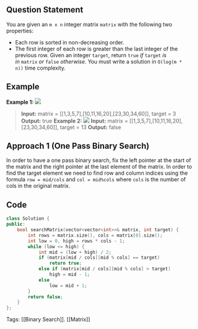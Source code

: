 ## Question Statement
You are given an `m x n` integer matrix `matrix` with the following two properties:
- Each row is sorted in non-decreasing order.
- The first integer of each row is greater than the last integer of the previous row.
Given an integer `target`, return `true` _if_ `target` _is in_ `matrix` _or_ `false` _otherwise_.
You must write a solution in `O(log(m * n))` time complexity.
## Example
**Example 1:**
![](https://assets.leetcode.com/uploads/2020/10/05/mat.jpg)
>**Input:** matrix = [[1,3,5,7],[10,11,16,20],[23,30,34,60]], target = 3
>**Output:** true
**Example 2:**
![](https://assets.leetcode.com/uploads/2020/10/05/mat2.jpg)
>**Input:** matrix = [[1,3,5,7],[10,11,16,20],[23,30,34,60]], target = 13
>**Output:** false

## Approach 1 (One Pass Binary Search)
In order to have a one pass binary search, fix the left pointer at the start of the matrix and the right pointer at the last element of the matrix. In order to find the target element we need to find row and column indices using the formula `row = mid/cols` and `col = mid%cols` where `cols` is the number of cols in the original matrix.
## Code
```cpp
class Solution {
public:
    bool searchMatrix(vector<vector<int>>& matrix, int target) {
        int rows = matrix.size(), cols = matrix[0].size();
        int low = 0, high = rows * cols - 1;
        while (low <= high) {
            int mid = (low + high) / 2;
            if (matrix[mid / cols][mid % cols] == target)
                return true;
            else if (matrix[mid / cols][mid % cols] > target)
                high = mid - 1;
            else
                low = mid + 1;
        }
        return false;
    }
};
```
Tags: [[Binary Search]]. [[Matrix]]